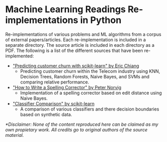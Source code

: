 # Machine Learning Readings Re-implementations in Python
Re-implementations of various problems and ML algorithms from a corpus of external papers/articles. Each re-implementation is included in a separate directory. The source article is included in each directory as a PDF. The following is a list of the different sources that have been re-implemented:

- ["Predicting customer churn with scikit-learn" by Eric Chiang](predicting_customer_churn/)
    - Predicting customer churn within the Telecom industry using KNN, Decision Trees, Random Forests, Naive Bayes, and SVMs and comparing relative performance.
- ["How to Write a Spelling Corrector" by Peter Norvig](naive_spelling_corrector/)
    - Implementation of a spelling corrector based on edit distance using Naive Bayes.
- ["Classifier Comparison" by scikit-learn](sklearn_classifier_comparison/)
    - A comparison of various classifiers and there decision boundaries based on synthetic data.
	
  
*\*Disclaimer: None of the content reproduced here can be claimed as my own propietary work. All credits go to original authors of the source material.*
